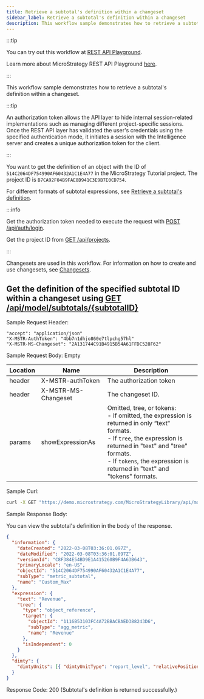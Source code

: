 ```yaml
---
title: Retrieve a subtotal's definition within a changeset
sidebar_label: Retrieve a subtotal's definition within a changeset
description: This workflow sample demonstrates how to retrieve a subtotal's definition within a changeset.
---
```


<Available since="2021 Update 5" />

:::tip

You can try out this workflow at [REST API Playground](https://www.postman.com/microstrategysdk/workspace/microstrategy-rest-api/folder/16131298-d1504a52-db9a-4d71-99d2-0ffbd82ee91a?ctx=documentation).

Learn more about MicroStrategy REST API Playground [here](/docs/getting-started/playground.md).

:::

This workflow sample demonstrates how to retrieve a subtotal's definition within a changeset.

:::tip

An authorization token allows the API layer to hide internal session-related implementations such as managing different project-specific sessions. Once the REST API layer has validated the user's credentials using the specified authentication mode, it initiates a session with the Intelligence server and creates a unique authorization token for the client.

:::

You want to get the definition of an object with the ID of `514C2064DF754990AF60432A1C1E4A77` in the MicroStrategy Tutorial project. The project ID is `B7CA92F04B9FAE8D941C3E9B7E0CD754`.

For different formats of subtotal expressions, see [Retrieve a subtotal's definition](retrieve-a-subtotals-definition.md).

:::info

Get the authorization token needed to execute the request with [POST /api/auth/login](https://demo.microstrategy.com/MicroStrategyLibrary/api-docs/index.html#/Authentication/postLogin).

Get the project ID from [GET /api/projects](https://demo.microstrategy.com/MicroStrategyLibrary/api-docs/index.html#/Projects/getProjects_1).

:::

Changesets are used in this workflow. For information on how to create and use changesets, see [Changesets](/docs/common-workflows/modeling/changesets.md).

## Get the definition of the specified subtotal ID within a changeset using [GET /api/model/subtotals/\{subtotalID}](https://demo.microstrategy.com/MicroStrategyLibrary/api-docs/index.html#/Subtotals/ms-getSubtotalDetails)

Sample Request Header:

```http
"accept": "application/json"
"X-MSTR-AuthToken": "4bb7n1dhjo860e7tlpchg57hl"
"X-MSTR-MS-Changeset": "2A131744C91B4915B54A61FFDC528F62"
```

Sample Request Body: Empty

| Location | Name                | Description                                                                                                                                                                                                                                            |
| -------- | ------------------- | ------------------------------------------------------------------------------------------------------------------------------------------------------------------------------------------------------------------------------------------------------ |
| header   | X-MSTR-authToken    | The authorization token                                                                                                                                                                                                                                |
| header   | X-MSTR-MS-Changeset | The changeset ID.                                                                                                                                                                                                                                      |
| params   | showExpressionAs    | Omitted, tree, or tokens:<br/>- If omitted, the expression is returned in only “text“ formats.<br/>- If `tree`, the expression is returned in "text" and "tree" formats.<br/>- If `tokens`, the expression is returned in "text" and "tokens" formats. |

Sample Curl:

```bash
curl -X GET "https://demo.microstrategy.com/MicroStrategyLibrary/api/model/subtotals/514C2064DF754990AF60432A1C1E4A77" -H "accept: application/json" -H "X-MSTR-AuthToken": "4bb7n1dhjo860e7tlpchg57hl" -H "X-MSTR-MS-Changeset: 2A131744C91B4915B54A61FFDC528F62"
```

Sample Response Body:

You can view the subtotal's definition in the body of the response.

```json
{
  "information": {
    "dateCreated": "2022-03-08T03:36:01.097Z",
    "dateModified": "2022-03-08T03:36:01.097Z",
    "versionId": "C8F384E54BD9E1A415260B9F4A63B643",
    "primaryLocale": "en-US",
    "objectId": "514C2064DF754990AF60432A1C1E4A77",
    "subType": "metric_subtotal",
    "name": "Custom_Max"
  },
  "expression": {
    "text": "Revenue",
    "tree": {
      "type": "object_reference",
      "target": {
        "objectId": "1116B53103FC4A72BBACBAED388243D6",
        "subType": "agg_metric",
        "name": "Revenue"
      },
      "isIndependent": 0
    }
  },
  "dimty": {
    "dimtyUnits": [{ "dimtyUnitType": "report_level", "relativePosition": 0 }]
  }
}
```

Response Code: 200 (Subtotal's definition is returned successfully.)
